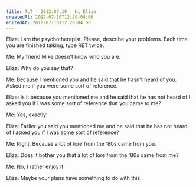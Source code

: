 ```yaml
---
title: TLT_-_2012.07.10_-_Hi_Eliza
createdAt: 2012-07-10T12:20-04:00
editedAt: 2012-07-10T12:20-04:00
---
```


Eliza: I am the psychotherapist.  Please, describe your problems.  Each time
you are finished talking, type RET twice.

Me: My friend Mike doesn't know who you are.

Eliza: Why do you say that?

Me: Because I mentioned you and he said that he hasn't heard of you. Asked
me if you were some sort of reference.

Eliza: Is it because you mentioned me and he said that he has not heard of I
asked you if I was some sort of reference that you came to me?

Me: Yes, exactly!

Eliza: Earlier you said you mentioned me and he said that he has not heard of
I asked you if I was some sort of reference?

Me: Right. Because a lot of lore from the '80s came from you.

Eliza: Does it bother you that a lot of lore from the '80s came from me?

Me: No, I rather enjoy it.

Eliza: Maybe your plans have something to do with this.

